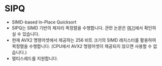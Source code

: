 # SIPQ
 - SIMD-based In-Place Quicksort
 - SIPQ는 SIMD 기반의 제자리 퀵정렬을 수행합니다. 관련 논문은 [여기](https://lib.koreatech.ac.kr/#/search/detail/742017)에서 확인하실 수 있습니다.
 - 현재 AVX2 명령어셋에서 제공하는 256 비트 크기의 SIMD 레지스터를 활용하여 퀵정렬을 수행합니다. (CPU에서 AVX2 명령어셋이 제공되지 않으면 사용할 수 없습니다.)
 - 멀티스레드를 지원합니다.
